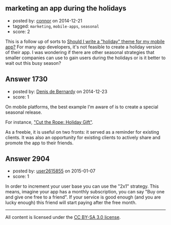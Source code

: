 ## marketing an app during the holidays

- posted by: [connor](https://stackexchange.com/users/392995/connor) on 2014-12-21
- tagged: `marketing`, `mobile-apps`, `seasonal`
- score: 2

<p>This is a follow up of sorts to <a href="https://startups.stackexchange.com/questions/1668/should-i-write-a-holiday-theme-for-my-mobile-app">Should I write a &quot;holiday&quot; theme for my mobile app?</a> For many app developers, it's not feasible to create a holiday version of their app. I was wondering if there are other seasonal strategies that smaller companies can use to gain users during the holidays or is it better to wait out this busy season?</p>



## Answer 1730

- posted by: [Denis de Bernardy](https://stackexchange.com/users/182468/denis-de-bernardy) on 2014-12-23
- score: 1

<p>On mobile platforms, the best example I'm aware of is to create a special seasonal release.</p>

<p>For instance, <a href="https://itunes.apple.com/app/id406513121" rel="nofollow">"Cut the Rope: Holiday Gift"</a>.</p>

<p>As a freebie, it is useful on two fronts: it served as a reminder for existing clients. It was also an opportunity for existing clients to actively share and promote the app to their friends.</p>



## Answer 2904

- posted by: [user2615855](https://stackexchange.com/users/3089386/user2615855) on 2015-01-07
- score: 1

<p>In order to increment your user base you can use the "2x1" strategy. This means, imagine your app has a monthly subscription, you can say "Buy one and give one free to a friend". If your service is good enough (and you are lucky enough) this friend will start paying after the free month. </p>




---

All content is licensed under the [CC BY-SA 3.0 license](https://creativecommons.org/licenses/by-sa/3.0/).
